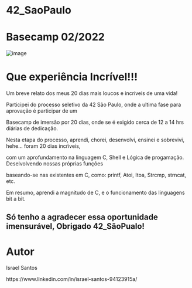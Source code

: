 # 42_SaoPaulo
# Basecamp 02/2022 

![image](https://user-images.githubusercontent.com/47953113/154799225-c3715c4a-600c-4a86-9df9-9b5d7d56441e.png)


<h1>Que experiência Incrível!!! </h1>

<p>Um breve relato dos meus 20 dias mais loucos e incríveis de uma vida! </p>
  <p>Participei do processo seletivo da 42 São Paulo, onde a ultima fase para aprovação é participar de um</p> 
  <p>Basecamp de imersão por 20 dias, onde se é exigido cerca de 12 a 14 hrs diárias de dedicação.
    
  <p>Nesta etapa do processo, aprendi, chorei, desenvolvi, ensinei e sobrevivi, hehe... foram 20 dias incŕiveis,
  <p>com um aprofundamento na linguagem C, Shell e Lógica de progamação. Deselvolvendo nossas próprias funções
  <p>baseando-se nas existentes em C, como: printf, Atoi, Itoa, Strcmp, strncat, etc.
    
  <p>Em resumo, aprendi a magnitudo de C, e o funcionamento das linguagens bit a bit. 
  <h2>Só tenho a agradecer essa oportunidade imensurável, Obrigado 42_SãoPualo!</h2>
    
    
<h1>Autor</h1>
  <p>Israel Santos

  <p>https://www.linkedin.com/in/israel-santos-94123915a/
